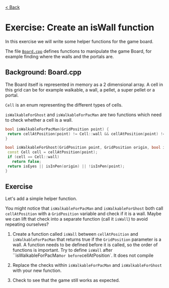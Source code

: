 [< Back](../README.md)

# Exercise: Create an isWall function

In this exercise we will write some helper functions for the game board.

The file [`Board.cpp`](../../../lib/Board.cpp) defines functions to manipulate the game Board, for example finding where
the walls and the portals are.

## Background: Board.cpp

The Board itself is represented in memory as a 2 dimensional array. A cell in this grid can be for example walkable, a
wall, a pellet, a super pellet or a portal.

`Cell` is an enum representing the different types of cells.

`isWalkableForGhost` and `isWalkableForPacMan` are two functions which need to check whether a cell is a wall.

```cpp
bool isWalkableForPacMan(GridPosition point) {
 return cellAtPosition(point) != Cell::wall && cellAtPosition(point) != Cell::pen;
}

bool isWalkableForGhost(GridPosition point, GridPosition origin, bool isEyes) {
 const Cell cell = cellAtPosition(point);
 if (cell == Cell::wall)
   return false;
 return isEyes || isInPen(origin) || !isInPen(point);
}
```

## Exercise

Let's add a simple helper function.

You might notice that `isWalkableForPacMan` and `isWalkableForGhost` both call `cellAtPosition` with a `GridPosition`
variable and check if it is a wall. Maybe we can lift that check into a separate function (call it `isWall`) to avoid
repeating ourselves?

1. Create a function called `isWall` between `cellAtPosition` and `isWalkableForPacMan` that returns true if
   the `GridPosition` parameter is a wall. A function needs to be defined before it is called, so the order of functions
   is important. Try to define `isWall` after ``isWalkableForPacMan` or before `cellAtPosition`. It does not compile

2. Replace the checks within `isWalkableForPacMan` and `isWalkableForGhost` with your new function.

3. Check to see that the game still works as expected.
